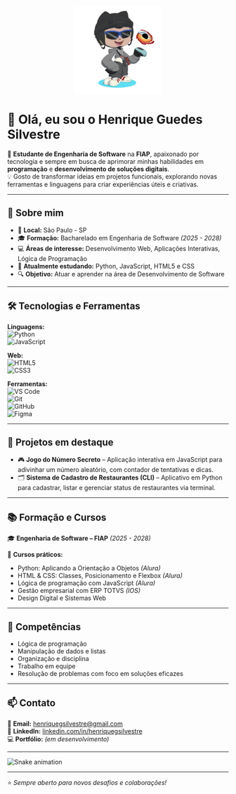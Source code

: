 <p align="center">
  <img src="./octocat-1754870256210.png" alt="Meu Octocat" width="200"/>
</p>

# 👋 Olá, eu sou o Henrique Guedes Silvestre  

🎯 **Estudante de Engenharia de Software** na **FIAP**, apaixonado por tecnologia e sempre em busca de aprimorar minhas habilidades em **programação** e **desenvolvimento de soluções digitais**.  
💡 Gosto de transformar ideias em projetos funcionais, explorando novas ferramentas e linguagens para criar experiências úteis e criativas.  

---

## 🚀 Sobre mim  
- 📍 **Local:** São Paulo - SP  
- 🎓 **Formação:** Bacharelado em Engenharia de Software *(2025 - 2028)*  
- 💻 **Áreas de interesse:** Desenvolvimento Web, Aplicações Interativas, Lógica de Programação  
- 🌱 **Atualmente estudando:** Python, JavaScript, HTML5 e CSS  
- 🔍 **Objetivo:** Atuar e aprender na área de Desenvolvimento de Software  

---

## 🛠 Tecnologias e Ferramentas  

**Linguagens:**  
![Python](https://img.shields.io/badge/Python-3776AB?style=for-the-badge&logo=python&logoColor=white)  
![JavaScript](https://img.shields.io/badge/JavaScript-323330?style=for-the-badge&logo=javascript&logoColor=F7DF1E)  

**Web:**  
![HTML5](https://img.shields.io/badge/HTML5-E34F26?style=for-the-badge&logo=html5&logoColor=white)  
![CSS3](https://img.shields.io/badge/CSS3-1572B6?style=for-the-badge&logo=css3&logoColor=white)  

**Ferramentas:**  
![VS Code](https://img.shields.io/badge/VS_Code-0078D4?style=for-the-badge&logo=visualstudiocode&logoColor=white)  
![Git](https://img.shields.io/badge/Git-F05032?style=for-the-badge&logo=git&logoColor=white)  
![GitHub](https://img.shields.io/badge/GitHub-100000?style=for-the-badge&logo=github&logoColor=white)  
![Figma](https://img.shields.io/badge/Figma-F24E1E?style=for-the-badge&logo=figma&logoColor=white)  

---

## 📌 Projetos em destaque  
- 🎮 **Jogo do Número Secreto** – Aplicação interativa em JavaScript para adivinhar um número aleatório, com contador de tentativas e dicas.  
- 🗂 **Sistema de Cadastro de Restaurantes (CLI)** – Aplicativo em Python para cadastrar, listar e gerenciar status de restaurantes via terminal.  

---

## 📚 Formação e Cursos  

🎓 **Engenharia de Software – FIAP** *(2025 - 2028)*  

📜 **Cursos práticos:**  
- Python: Aplicando a Orientação a Objetos *(Alura)*  
- HTML & CSS: Classes, Posicionamento e Flexbox *(Alura)*  
- Lógica de programação com JavaScript *(Alura)*  
- Gestão empresarial com ERP TOTVS *(IOS)*  
- Design Digital e Sistemas Web  

---

## 🌟 Competências  
- Lógica de programação  
- Manipulação de dados e listas  
- Organização e disciplina  
- Trabalho em equipe  
- Resolução de problemas com foco em soluções eficazes  

---

## 📫 Contato  

📧 **Email:** [henriquegsilvestre@gmail.com](mailto:henriquegsilvestre@gmail.com)  
🔗 **LinkedIn:** [linkedin.com/in/henriquegsilvestre](#)  
💻 **Portfólio:** *(em desenvolvimento)*  

---

![Snake animation](https://github.com/HenriqueGSilvestre/HenriqueGSilvestre/blob/output/github-contribution-grid-snake.svg)

---
⭐ *Sempre aberto para novos desafios e colaborações!*
